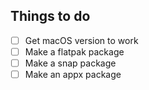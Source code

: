 ## Things to do
- [ ] Get macOS version to work  
- [ ] Make a flatpak package
- [ ] Make a snap package
- [ ] Make an appx package